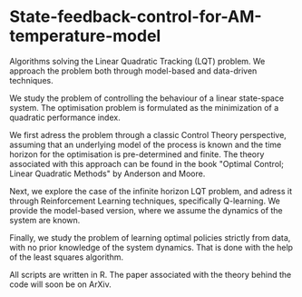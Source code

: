 # State-feedback-control-for-AM-temperature-model
Algorithms solving the Linear Quadratic Tracking (LQT) problem. We approach the problem both through model-based and data-driven techniques.

We study the problem of controlling the behaviour of a linear state-space system. The optimisation problem is formulated as the minimization of a quadratic performance index. 

We first adress the problem through a classic Control Theory perspective, assuming that an underlying model of the process is known and the time horizon for the optimisation is pre-determined and finite. The theory associated with this approach can be found in the book "Optimal Control; Linear Quadratic Methods" by Anderson and Moore.

Next, we explore the case of the infinite horizon LQT problem, and adress it through Reinforcement Learning techniques, specifically Q-learning. We provide the model-based version, where we assume the dynamics of the system are known.

Finally, we study the problem of learning optimal policies strictly from data, with no prior knowledge of the system dynamics. That is done with the help of the least squares algorithm.

All scripts are written in R. The paper associated with the theory behind the code will soon be on ArXiv.
